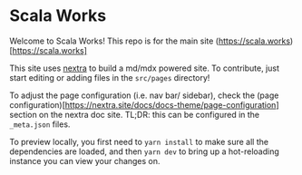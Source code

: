 # Scala Works

Welcome to Scala Works! This repo is for the main site
(https://scala.works)[https://scala.works]

This site uses [nextra](https://nextra.site/) to build a md/mdx powered site. To
contribute, just start editing or adding files in the `src/pages` directory!

To adjust the page configuration (i.e. nav bar/ sidebar), check the (page
configuration)[https://nextra.site/docs/docs-theme/page-configuration] section
on the nextra doc site. TL;DR: this can be configured in the `_meta.json` files.

To preview locally, you first need to `yarn install` to make sure all the
dependencies are loaded, and then `yarn dev` to bring up a hot-reloading
instance you can view your changes on.
